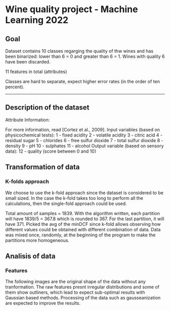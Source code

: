 # Wine quality project - Machine Learning 2022

## Goal
Dataset contains 10 classes regarging the quality of thw wines and has been binarized: lower than 6 = 0 and greater than 6 = 1. Wines with quality 6 have been discarded.

11 features in total (attributes)

Classes are hard to separate, expect higher error rates (in the order of ten percent).

---
## Description of the dataset

Attribute Information:

For more information, read [Cortez et al., 2009].
Input variables (based on physicochemical tests):
1 - fixed acidity
2 - volatile acidity
3 - citric acid
4 - residual sugar
5 - chlorides
6 - free sulfur dioxide
7 - total sulfur dioxide
8 - density
9 - pH
10 - sulphates
11 - alcohol
Output variable (based on sensory data):
12 - quality (score between 0 and 10)

## Transformation of data

### K-folds approach

We choose to use the k-fold approach since the dataset is considered to be small sized. In the case the k-fold takes too long to perform all the calculations, then the single-fold approach could be used.

Total amount of samples = 1839. With the algorithm written, each partition will have 1839/5 = 367.8 which is rounded to 367. For the last partition, it will have 371.
Picked the avg of the minDCF since k-fold allows observing how different values could be obtained with different combination of data. 
Data was mixed once, randomly, at the beginning of the program to make the partitions more homogeneous. 

## Analisis of data

### Features

The following images are the original shape of the data without any tranformation. The raw features presnt irregular distributions and some of them show outliners, which lead to expect sub-optimal results with Gaussian based methods.
Processing of the data such as gausseanization are expected to improve the results.
